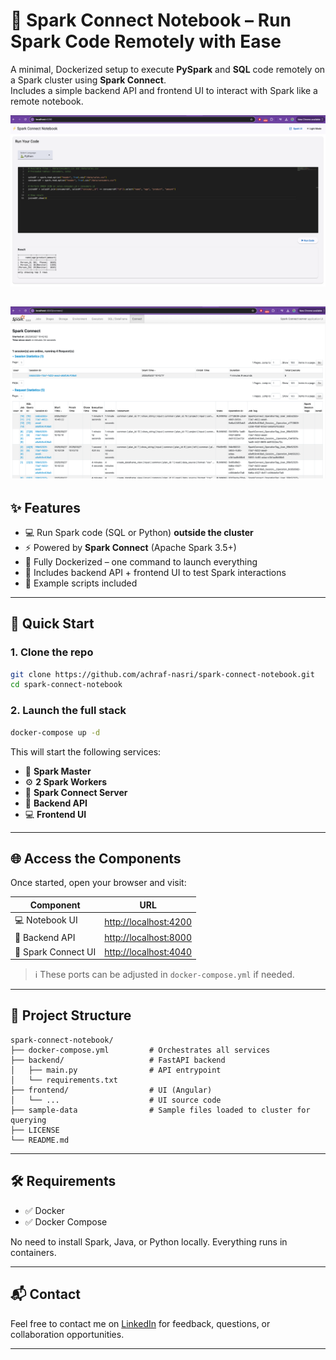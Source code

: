 # 🔌 Spark Connect Notebook – Run Spark Code Remotely with Ease

A minimal, Dockerized setup to execute **PySpark** and **SQL** code remotely on a Spark cluster using **Spark Connect**.  
Includes a simple backend API and frontend UI to interact with Spark like a remote notebook.

![UI Screenshot](./notebook-ui-screenshot.png)

![SPARK CONNECT UI Screenshot](./spark-connect-ui-screenshot.png)
---

## ✨ Features

- 💻 Run Spark code (SQL or Python) **outside the cluster**
- ⚡ Powered by **Spark Connect** (Apache Spark 3.5+)  
- 🐳 Fully Dockerized – one command to launch everything  
- 🧪 Includes backend API + frontend UI to test Spark interactions  
- 📁 Example scripts included  

---

## 🚀 Quick Start

### 1. Clone the repo

```bash
git clone https://github.com/achraf-nasri/spark-connect-notebook.git
cd spark-connect-notebook
```

### 2. Launch the full stack

```bash
docker-compose up -d
```

This will start the following services:
- 🧠 **Spark Master**
- ⚙️ **2 Spark Workers**
- 🔗 **Spark Connect Server**
- 🧪 **Backend API**
- 💻 **Frontend UI**

---

## 🌐 Access the Components

Once started, open your browser and visit:

| Component         | URL                        |
|------------------|----------------------------|
| 💻  Notebook UI         | [http://localhost:4200](http://localhost:4200) |
| 🧪 Backend API                       | [http://localhost:8000](http://localhost:8000/docs) |
| 🔗 Spark Connect UI | [http://localhost:4040](http://localhost:4040) |

> ℹ️ These ports can be adjusted in `docker-compose.yml` if needed.

---

## 📂 Project Structure

```
spark-connect-notebook/
├── docker-compose.yml         # Orchestrates all services
├── backend/                   # FastAPI backend
│   ├── main.py                # API entrypoint
│   └── requirements.txt
├── frontend/                  # UI (Angular)
│   └── ...                    # UI source code
├── sample-data                # Sample files loaded to cluster for querying
├── LICENSE
└── README.md
```


---

## 🛠 Requirements

- ✅ Docker
- ✅ Docker Compose

No need to install Spark, Java, or Python locally. Everything runs in containers.

---

## 📬 Contact

Feel free to contact me on [LinkedIn](https://linkedin.com/in/nasriachraf) for feedback, questions, or collaboration opportunities.

---

